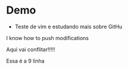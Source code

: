 # Demo

- Teste de vim e estudando mais sobre GitHu

I know how to push modifications

Aqui vai conflitar!!!!!

Essa é a 9 linha
